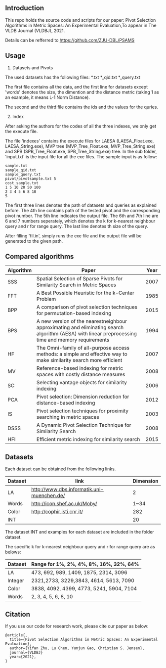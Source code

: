
## Introduction

This repo holds the source code and scripts for our paper: Pivot Selection Algorithms in Metric Spaces: An Experimental Evaluation,To appear in The VLDB Journal (VLDBJ), 2021.

Details can be refferred to  https://github.com/ZJU-DBL/PSAMS

## Usage

1. Datasets and Pivots 

The used datasets has the following files:
	*.txt
	*_qid.txt
	*_query.txt

The first file contains all the data, and the first line for datasets except 'words' denotes the size, the dimention and the distance metric (taking 1 as an example, it means L-1 Norm Distance).

The second and the third file contains the ids and the values for the quries.

2. Index

After asking the authors for the codes of all the three indexes, we only get the execute file.

The file 'indexes' contains the execute files for LAESA (LAESA_Float.exe, LAESA_String.exe), MVP tree (MVP_Tree_Float.exe, MVP_Tree_String.exe) and SPB (SPB_Tree_Float.exe, SPB_Tree_String.exe) tree. In the sub folder, 'input.txt' is the input file for all the exe files. The sample input is as follow:

```
sample.txt
sample_qid.txt
sample_query.txt
pivot/pivotsample.txt 5  
cost_sample.txt
1 5 10 20 50 100
2 3 4 5 6 8 10
5
```

The first three lines denotes the path of datasets and queries as explained before. The 4th line contains path of the tested pivot and
the corresponding pivot number. The 5th line indicates the output file. The 6th and 7th line are 6 and 7 numbers seperately, which denotes the k for k-nearest neighbour query and r for range query. The last line denotes th size of the query.

After filling 'fil.in', simply runs the exe file and the output file will be generated to the given path.

## Compared algorithms

| __Algorithm__ | __Paper__ | __Year__ |
|-------------|------------|------------|
SSS | Spatial Selection of Sparse Pivots for Similarity Search in Metric Spaces | 2007
FFT | A Best Possible Heuristic for the k-Center Problem | 1985
BPP | A comparison of pivot selection techniques for permutation-based indexing | 2015
BPS | A new version of the nearestneighbour approximating and eliminating search algorithm (AESA) with linear preprocessing time and memory requirements | 1994
HF | The Omni-family of all-purpose access methods: a simple and effective way to make similarity search more efficient | 2007
MV | Reference-based indexing for metric spaces with costly distance measures | 2008
SC | Selecting vantage objects for similarity indexing | 2006
PCA | Pivot selection: Dimension reduction for distance-based indexing | 2012
IS | Pivot selection techniques for proximity searching in metric spaces | 2003
DSSS | A Dynamic Pivot Selection Technique for Similarity Search | 2008
HFI| Efficient metric indexing for similarity search | 2015



## Datasets

Each dataset can be obtained from the following links. 

| __Dataset__ | __link__ | __Dimension__ |
|-------------|------------|------------|
| LA          | http://www.dbs.informatik.uni-muenchen.de/ | 2 |
| Words       | http://icon.shef.ac.uk/Moby/ | 1~34 |
| Color 	  |http://cophir.isti.cnr.it/ |282|
| INT         | |20|

The dataset INT and examples for each dataset are included in the folder dataset.

The specific k for k-nearest neighbour query and r for range query are as belows:

| __Dataset__ | __Range for 1%, 2%, 4%, 8%, 16%, 32%, 64%__ |
|-------------|------------|
| LA	| 473, 692, 989, 1409, 1875, 2314, 3096 | 
| Integer |	2321,2733, 3229,3843, 4614, 5613, 7090 |
| Color	|	3838, 4092, 4399, 4773, 5241, 5904, 7104 |
| Words |		2, 3, 4, 5, 6, 8, 10 |
 
## Citation
If you use our code for research work, please cite our paper as below:

```
@article{,
  title={Pivot Selection Algorithms in Metric Spaces: An Experimental Evaluation},
  author={Yifan Zhu, Lu Chen, Yunjun Gao, Christian S. Jensen},
  journal={VLDBJ}
  year={2021},
}
```
